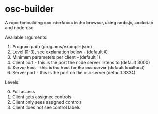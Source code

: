 # osc-builder
A repo for building osc interfaces in the browser, using node.js, socket.io and node-osc.

Available arguments:

1. Program path (programs/example.json)
2. Level (0-3), see explanation below - (default 0)
3. Minimum parameters per client - (default 1)
4. Client port - this is the port the node server listens to (default 3000)
5. Server host - this is the host for the osc server (default localhost)
6. Server port - this is the port on the osc server (default 3334)

Levels:

0. Full access
1. Client gets assigned controls
2. Client only sees assigned controls
3. Client does not see control labels
